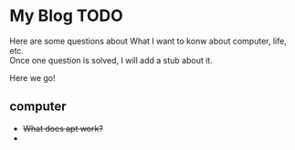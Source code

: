 # My Blog TODO

Here are some questions about What I want to konw about computer, life, etc.  
Once one question is solved, I will add a stub about it.  

Here we go!  

## computer
- ~~What does apt work?~~
- 
